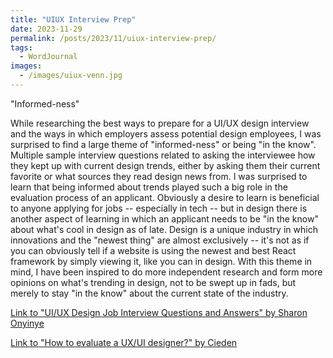 ```yaml
---
title: "UIUX Interview Prep"
date: 2023-11-29
permalink: /posts/2023/11/uiux-interview-prep/
tags:
  - WordJournal
images:
  - /images/uiux-venn.jpg
---
```


"Informed-ness"

While researching the best ways to prepare for a UI/UX design interview and the ways in which employers assess potential design employees, I was surprised to find a large theme of "informed-ness" or being "in the know". Multiple sample interview questions related to asking the interviewee how they kept up with current design trends, either by asking them their current favorite or what sources they read design news from. I was surprised to learn that being informed about trends played such a big role in the evaluation process of an applicant. Obviously a desire to learn is beneficial to anyone applying for jobs -- especially in tech -- but in design there is another aspect of learning in which an applicant needs to be "in the know" about what's cool in design as of late. Design is a unique industry in which innovations and the "newest thing" are almost exclusively -- it's not as if you can obviously tell if a website is using the newest and best React framework by simply viewing it, like you can in design. With this theme in mind, I have been inspired to do more independent research and form more opinions on what's trending in design, not to be swept up in fads, but merely to stay "in the know" about the current state of the industry.

[Link to "UI/UX Design Job Interview Questions and Answers" by Sharon Onyinye](https://www.youtube.com/watch?v=2OzTi0iUMlE)

[Link to "How to evaluate a UX/UI designer?" by Cieden](https://www.youtube.com/watch?v=VHyWnHLLoXY)
